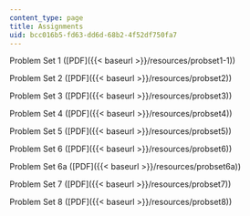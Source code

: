 ```yaml
---
content_type: page
title: Assignments
uid: bcc016b5-fd63-dd6d-68b2-4f52df750fa7
---
```


Problem Set 1 ([PDF]({{< baseurl >}}/resources/probset1-1))

Problem Set 2 ([PDF]({{< baseurl >}}/resources/probset2))

Problem Set 3 ([PDF]({{< baseurl >}}/resources/probset3))

Problem Set 4 ([PDF]({{< baseurl >}}/resources/probset4))

Problem Set 5 ([PDF]({{< baseurl >}}/resources/probset5))

Problem Set 6 ([PDF]({{< baseurl >}}/resources/probset6))

Problem Set 6a ([PDF]({{< baseurl >}}/resources/probset6a))

Problem Set 7 ([PDF]({{< baseurl >}}/resources/probset7))

Problem Set 8 ([PDF]({{< baseurl >}}/resources/probset8))